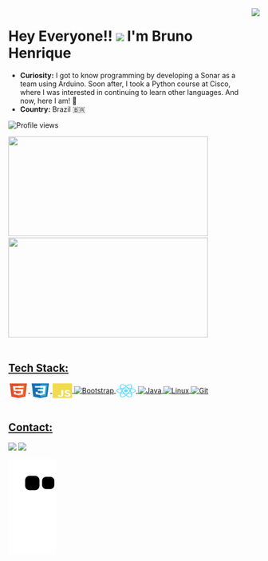 <img align="right" height="590em" src="https://raw.githubusercontent.com/gist/brunohnsouza/7164df83594fa287ae6797714e7c0dba/raw/f86f3f9338c4f05c433d3f19ce46ff06cd96427c/githubCardV2.svg"/>

# Hey Everyone!! <img src="https://raw.githubusercontent.com/kaueMarques/kaueMarques/master/hi.gif" height="30px"> I'm Bruno Henrique

- **Curiosity:** I got to know programming by developing a Sonar as a team using Arduino. Soon after, I took a Python course at Cisco, where I was interested in continuing to learn other languages. And now, here I am! 🚀
- **Country:** Brazil 🇧🇷 
<p align="left"> <img src="https://komarev.com/ghpvc/?username=brunohnsouza&color=yellow" alt="Profile views" /> </p>

<div align="left">
  <a href="https://github.com/brunohnsouza">
  <img height="200em" width="400em" src="https://github-readme-stats.vercel.app/api?username=brunohnsouza&show_icons=true&theme=dracula&include_all_commits=true&count_private=true&title_color=DF9B47&icon_color=80407E"/>
  <img height="200em" width="400em" src="https://github-readme-stats.vercel.app/api/top-langs/?username=brunohnsouza&layout=compact&langs_count=7&theme=dracula&title_color=DF9B47"/>
</div>
 
<br>
  
## Tech Stack:  
<div style="display: inline_block">
<img align="center" alt="HTML" height="30" width="40" src="https://raw.githubusercontent.com/devicons/devicon/master/icons/html5/html5-original.svg">
<img align="center" alt="CSS" height="30" width="40" src="https://raw.githubusercontent.com/devicons/devicon/master/icons/css3/css3-original.svg">
<img align="center" alt="JS" height="30" width="40" src="https://raw.githubusercontent.com/devicons/devicon/master/icons/javascript/javascript-plain.svg">
<img align="center" alt="Bootstrap" height="30" width="40" src="https://cdn.jsdelivr.net/gh/devicons/devicon/icons/bootstrap/bootstrap-original.svg">
<img align="center" alt="React" height="30" width="40" src="https://raw.githubusercontent.com/devicons/devicon/master/icons/react/react-original.svg">
<img align="center" alt="Java" height="30" width="40" src="https://cdn.jsdelivr.net/gh/devicons/devicon/icons/java/java-original.svg">
<img align="center" alt="Linux" height="30" width="40" src="https://cdn.jsdelivr.net/gh/devicons/devicon/icons/linux/linux-original.svg">
<img align="center" alt="Git" height="30" width="40" src="https://cdn.jsdelivr.net/gh/devicons/devicon/icons/git/git-original.svg">
</div> 
  
<br>
 
## Contact:
<div style="display: inline_block">
  <a href="mailto:brunohnsouzacontato@gmail.com" target="_blank"><img src="https://img.shields.io/badge/Gmail-D14836?style=for-the-badge&logo=gmail&logoColor=white" target="_blank"></a>
  <a href="https://www.linkedin.com/in/brunohnsouza" target="_blank"><img src="https://img.shields.io/badge/LinkedIn-0077B5?style=for-the-badge&logo=linkedin&logoColor=white" target="_blank"></a>
  
  ![Snake animation](https://github.com/brunohnsouza/brunohnsouza/blob/output/github-contribution-grid-snake.svg)
</div>
